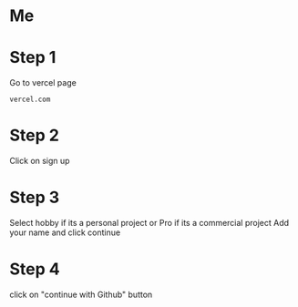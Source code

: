 # Me
# Step 1
Go to vercel page
~~~
vercel.com
~~~

# Step 2
Click on sign up

# Step 3
Select hobby if its a personal project
or Pro if its a commercial project
Add your name and click continue

# Step 4
click on "continue with Github" button
